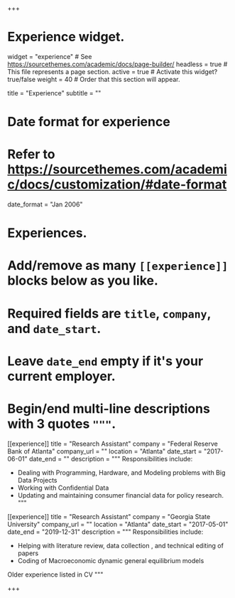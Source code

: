 +++
# Experience widget.
widget = "experience"  # See https://sourcethemes.com/academic/docs/page-builder/
headless = true  # This file represents a page section.
active = true  # Activate this widget? true/false
weight = 40  # Order that this section will appear.

title = "Experience"
subtitle = ""

# Date format for experience
#   Refer to https://sourcethemes.com/academic/docs/customization/#date-format
date_format = "Jan 2006"

# Experiences.
#   Add/remove as many `[[experience]]` blocks below as you like.
#   Required fields are `title`, `company`, and `date_start`.
#   Leave `date_end` empty if it's your current employer.
#   Begin/end multi-line descriptions with 3 quotes `"""`.
[[experience]]
  title = "Research Assistant"
  company = "Federal Reserve Bank of Atlanta"
  company_url = ""
  location = "Atlanta"
  date_start = "2017-06-01"
  date_end = ""
  description = """
  Responsibilities include:
  
  * Dealing with Programming, Hardware, and Modeling problems with Big Data Projects
  * Working with Confidential Data
  * Updating and maintaining consumer financial data for policy research.
  """

[[experience]]
  title = "Research Assistant"
  company = "Georgia State University"
  company_url = ""
  location = "Atlanta"
  date_start = "2017-05-01"
  date_end = "2019-12-31"
  description = """
  Responsibilities include:
  
  * Helping with literature review, data collection , and technical editing of papers
  * Coding of Macroeconomic dynamic general equilibrium models

  Older experience listed in CV
  """

+++
